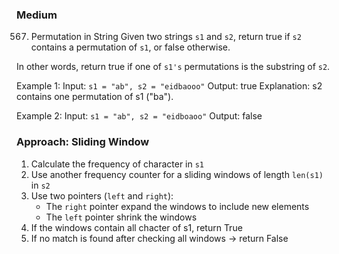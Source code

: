 ### **Medium**
567. Permutation in String
Given two strings `s1` and `s2`, return true if `s2` contains a permutation of `s1`, or false otherwise.

In other words, return true if one of `s1's` permutations is the substring of `s2`. 

Example 1:
Input: `s1 = "ab", s2 = "eidbaooo"`
Output: true
Explanation: s2 contains one permutation of s1 ("ba").

Example 2:
Input: `s1 = "ab", s2 = "eidboaoo"`
Output: false
 

### **Approach: Sliding Window**
1. Calculate the frequency of character in `s1`
2. Use another frequency counter for a sliding windows of length `len(s1)` in `s2`
2. Use two pointers (`left` and `right`):
   - The `right` pointer expand the windows to include new elements
   - The `left` pointer shrink the windows
3. If the windows contain all chacter of s1, return True
4. If no match is found after checking all windows -> return False
